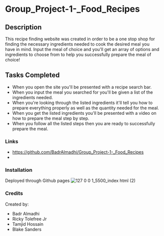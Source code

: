 # Group_Project-1-_Food_Recipes

## Description 
This recipe finding website was created in order to be a one stop shop for finding the necessary ingredients needed to cook the desired meal you have in mind. Input the meal of choice and you'll get an array of options and ingredients to choose from to help you successfully prepare the meal of choice! 

## Tasks Completed 
* When you open the site you'll be presented with a recipe search bar.
* When you input the meal you searched for you'll be given a list of the ingredients needed.
* When you're looking through the listed ingredients it'll tell you how to prepare everything properly as well as the quantity needed for the meal.
* When you get the listed ingredients you'll be presented with a video on how to prepare the meal step by step.
* When you follow all the listed steps then you are ready to successfully prepare the meal.

### Links 
* https://github.com/BadrAlmadhi/Group_Project-1-_Food_Recipes
* 

### Installation 
Deployed through Github pages 
![127 0 0 1_5500_index html (2)](https://user-images.githubusercontent.com/121069049/224868594-2ce720f9-6151-45f5-ae82-1c5a85386cb9.png)

### Credits 
Created by:
* Badr Almadhi 
* Ricky Tolefree Jr 
* Tamjid Hossain 
* Blake Sanders 



